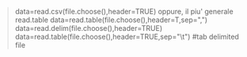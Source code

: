 > data=read.csv(file.choose(),header=TRUE)
oppure, il piu' generale read.table
> data=read.table(file.choose(),header=T,sep=",")
data=read.delim(file.choose(),header=TRUE)
data=read.table(file.choose(),header=TRUE,sep="\t") #tab delimited file
